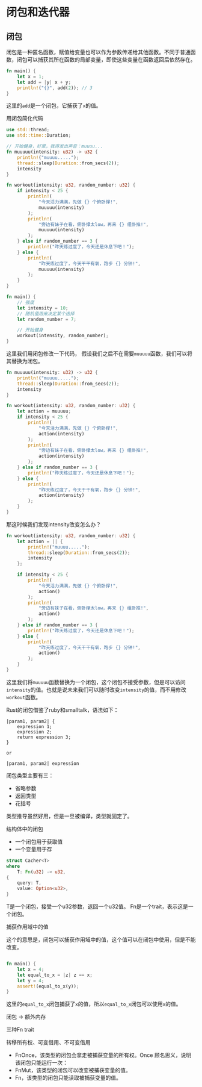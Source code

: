 # 闭包和迭代器

## 闭包

闭包是一种匿名函数，赋值给变量也可以作为参数传递给其他函数。不同于普通函数，闭包可以捕获其所在函数的局部变量，即使这些变量在函数返回后依然存在。

```rust
fn main() {
    let x = 1;
    let add = |y| x + y;
    println!("{}", add(2)); // 3
}
```

这里的`add`是一个闭包，它捕获了`x`的值。

用闭包简化代码

```rust
use std::thread;
use std::time::Duration;

// 开始健身，好累，我得发出声音：muuuu...
fn muuuuu(intensity: u32) -> u32 {
    println!("muuuu.....");
    thread::sleep(Duration::from_secs(2));
    intensity
}

fn workout(intensity: u32, random_number: u32) {
    if intensity < 25 {
        println!(
            "今天活力满满，先做 {} 个俯卧撑!",
            muuuuu(intensity)
        );
        println!(
            "旁边有妹子在看，俯卧撑太low，再来 {} 组卧推!",
            muuuuu(intensity)
        );
    } else if random_number == 3 {
        println!("昨天练过度了，今天还是休息下吧！");
    } else {
        println!(
            "昨天练过度了，今天干干有氧，跑步 {} 分钟!",
            muuuuu(intensity)
        );
    }
}

fn main() {
    // 强度
    let intensity = 10;
    // 随机值用来决定某个选择
    let random_number = 7;

    // 开始健身
    workout(intensity, random_number);
}
```

这里我们用闭包修改一下代码， 假设我们之后不在需要`muuuuu`函数，我们可以将其替换为闭包。

```rust
fn muuuuu(intensity: u32) -> u32 {
    println!("muuuu.....");
    thread::sleep(Duration::from_secs(2));
    intensity
}

fn workout(intensity: u32, random_number: u32) {
    let action = muuuuu;
    if intensity < 25 {
        println!(
            "今天活力满满，先做 {} 个俯卧撑!",
            action(intensity)
        );
        println!(
            "旁边有妹子在看，俯卧撑太low，再来 {} 组卧推!",
            action(intensity)
        );
    } else if random_number == 3 {
        println!("昨天练过度了，今天还是休息下吧！");
    } else {
        println!(
            "昨天练过度了，今天干干有氧，跑步 {} 分钟!",
            action(intensity)
        );
    }
}
```

那这时候我们发现intensity改变怎么办？

```rust
fn workout(intensity: u32, random_number: u32) {
    let action = || {
        println!("muuuu.....");
        thread::sleep(Duration::from_secs(2));
        intensity
    };

    if intensity < 25 {
        println!(
            "今天活力满满，先做 {} 个俯卧撑!",
            action()
        );
        println!(
            "旁边有妹子在看，俯卧撑太low，再来 {} 组卧推!",
            action()
        );
    } else if random_number == 3 {
        println!("昨天练过度了，今天还是休息下吧！");
    } else {
        println!(
            "昨天练过度了，今天干干有氧，跑步 {} 分钟!",
            action()
        );
    }
}
```

这里我们将`muuuuu`函数替换为一个闭包，这个闭包不接受参数，但是可以访问`intensity`的值。也就是说未来我们可以随时改变`intensity`的值，而不用修改`workout`函数。

Rust的闭包借鉴了ruby和smalltalk，语法如下：

```
|param1, param2| {
    expression 1;
    expression 2;
    return expression 3;
}

or 

|param1, param2| expression
```

闭包类型主要有三：
- 省略参数
- 返回类型
- 花括号

类型推导虽然好用，但是一旦被编译，类型就固定了。

结构体中的闭包
- 一个闭包用于获取值
- 一个变量用于存

```rust
struct Cacher<T>
where
    T: Fn(u32) -> u32,
{
    query: T,
    value: Option<u32>,
}
```

T是一个闭包，接受一个u32参数，返回一个u32值。
Fn是一个trait，表示这是一个闭包。

捕获作用域中的值

这个的意思是，闭包可以捕获作用域中的值，这个值可以在闭包中使用，但是不能改变。

```rust

fn main() {
    let x = 4;
    let equal_to_x = |z| z == x;
    let y = 4;
    assert!(equal_to_x(y));
}
```

这里的`equal_to_x`闭包捕获了`x`的值，所以`equal_to_x`闭包可以使用`x`的值。

闭包 -> 额外内存

三种Fn trait

转移所有权、可变借用、不可变借用

- FnOnce，该类型的闭包会拿走被捕获变量的所有权。Once 顾名思义，说明该闭包只能运行一次：
- FnMut，该类型的闭包可以改变被捕获变量的值。
- Fn，该类型的闭包只能读取被捕获变量的值。